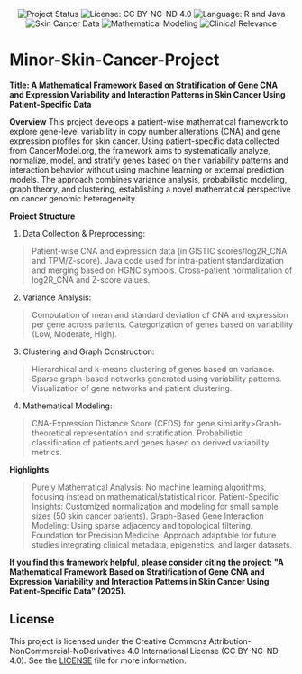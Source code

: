 <p align="center">
  <img src="https://img.shields.io/badge/Status-Completed-brightgreen" alt="Project Status" />
  <img src="https://img.shields.io/badge/License-CC_BY--NC--ND_4.0-lightgrey" alt="License: CC BY-NC-ND 4.0" />
  <img src="https://img.shields.io/badge/Language-R%20%7C%20Java-orange" alt="Language: R and Java" />
  <img src="https://img.shields.io/badge/Data-Skin%20Cancer%20Patient%20Specific-lightgrey" alt="Skin Cancer Data" />
  <img src="https://img.shields.io/badge/Mathematical_Modeling-Yes-blueviolet" alt="Mathematical Modeling" />
  <img src="https://img.shields.io/badge/Clinical_Application-Potential-red" alt="Clinical Relevance" />
</p>

# Minor-Skin-Cancer-Project
**Title: A Mathematical Framework Based on Stratification of Gene CNA and Expression Variability and Interaction Patterns in Skin Cancer Using Patient-Specific Data**

**Overview**
This project develops a patient-wise mathematical framework to explore gene-level variability in copy number alterations (CNA) and gene expression profiles for skin cancer. Using patient-specific data collected from CancerModel.org, the framework aims to systematically analyze, normalize, model, and stratify genes based on their variability patterns and interaction behavior without using machine learning or external prediction models. The approach combines variance analysis, probabilistic modeling, graph theory, and clustering, establishing a novel mathematical perspective on cancer genomic heterogeneity.

**Project Structure**
1. Data Collection & Preprocessing:
>Patient-wise CNA and expression data (in GISTIC scores/log2R_CNA and TPM/Z-score).
>Java code used for intra-patient standardization and merging based on HGNC symbols.
>Cross-patient normalization of log2R_CNA and Z-score values.

2. Variance Analysis:
>Computation of mean and standard deviation of CNA and expression per gene across patients.
>Categorization of genes based on variability (Low, Moderate, High).

3. Clustering and Graph Construction:
>Hierarchical and k-means clustering of genes based on variance.
>Sparse graph-based networks generated using variability patterns.
>Visualization of gene networks and patient clustering.

4. Mathematical Modeling:
>CNA-Expression Distance Score (CEDS) for gene similarity
​>Graph-theoretical representation and stratification.
>Probabilistic classification of patients and genes based on derived variability metrics.

**Highlights**
>Purely Mathematical Analysis: No machine learning algorithms, focusing instead on mathematical/statistical rigor.
>Patient-Specific Insights: Customized normalization and modeling for small sample sizes (50 skin cancer patients).
>Graph-Based Gene Interaction Modeling: Using sparse adjacency and topological filtering.
>Foundation for Precision Medicine: Approach adaptable for future studies integrating clinical metadata, epigenetics, and larger datasets.

**If you find this framework helpful, please consider citing the project:
"A Mathematical Framework Based on Stratification of Gene CNA and Expression Variability and Interaction Patterns in Skin Cancer Using Patient-Specific Data" (2025).**

## License
This project is licensed under the Creative Commons Attribution-NonCommercial-NoDerivatives 4.0 International License (CC BY-NC-ND 4.0). See the [LICENSE](./LICENSE) file for more information.

